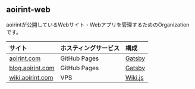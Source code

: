 ## aoirint-web

aoirintが公開しているWebサイト・Webアプリを管理するためのOrganizationです。

|サイト|ホスティングサービス|構成|
|:--|:--|:--|
|[aoirint.com](https://aoirint.com)|GitHub Pages|[Gatsby](https://www.gatsbyjs.com)|
|[blog.aoirint.com](https://blog.aoirint.com)|GitHub Pages|[Gatsby](https://www.gatsbyjs.com)|
|[wiki.aoirint.com](https://wiki.aoirint.com)|VPS|[Wiki.js](https://js.wiki)|

<!--

**Here are some ideas to get you started:**

🙋‍♀️ A short introduction - what is your organization all about?
🌈 Contribution guidelines - how can the community get involved?
👩‍💻 Useful resources - where can the community find your docs? Is there anything else the community should know?
🍿 Fun facts - what does your team eat for breakfast?
🧙 Remember, you can do mighty things with the power of [Markdown](https://docs.github.com/github/writing-on-github/getting-started-with-writing-and-formatting-on-github/basic-writing-and-formatting-syntax)
-->
